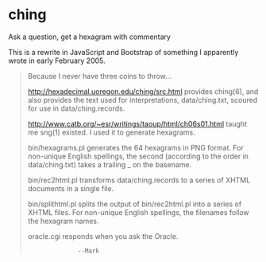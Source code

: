# ching
Ask a question, get a hexagram with commentary

This is a rewrite in JavaScript and Bootstrap of something I apparently wrote in early February 2005.

> Because I never have three coins to throw...
> 
> http://hexadecimal.uoregon.edu/ching/src.html provides ching(6), and
> also provides the text used for interpretations, data/ching.txt, scoured
> for use in data/ching.records.
> 
> http://www.catb.org/~esr/writings/taoup/html/ch06s01.html taught me
> sng(1) existed. I used it to generate hexagrams.
> 
> bin/hexagrams.pl generates the 64 hexagrams in PNG format. For non-unique
> English spellings, the second (according to the order in data/ching.txt)
> takes a trailing _ on the basename.
> 
> bin/rec2html.pl transforms data/ching.records to a series of XHTML
> documents in a single file.
> 
> bin/splithtml.pl splits the output of bin/rec2html.pl into a series
> of XHTML files. For non-unique English spellings, the filenames follow
> the hexagram names.
> 
> oracle.cgi responds when you ask the Oracle.
> 
> 					--Mark
